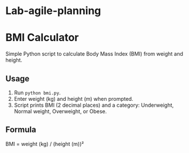 # Lab-agile-planning
# BMI Calculator

Simple Python script to calculate Body Mass Index (BMI) from weight and height.

## Usage
1. Run `python bmi.py`.
2. Enter weight (kg) and height (m) when prompted.
3. Script prints BMI (2 decimal places) and a category: Underweight, Normal weight, Overweight, or Obese.

## Formula
BMI = weight (kg) / (height (m))²
